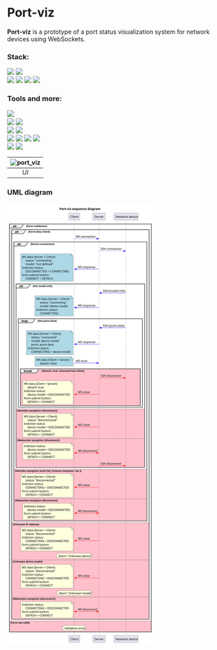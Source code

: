# Port-viz
**Port-viz** is a prototype of a port status visualization system for network devices using WebSockets.

### Stack:
![](https://img.shields.io/badge/typescript-4.9.3-%233178c6) ![](https://img.shields.io/badge/react-18.2.0-%2360dbfe)  
![](https://img.shields.io/badge/python-3.10-blue) ![](https://img.shields.io/badge/fastapi-0.94.0-%23009889) ![](https://img.shields.io/badge/websockets-10.4-blue) ![](https://img.shields.io/badge/netmiko-4.1.2-blue)

### Tools and more:
![](https://img.shields.io/badge/figma-116.7-%23a636ff)  
![](https://img.shields.io/badge/docker-23.0.2-%230073ec) ![](https://img.shields.io/badge/docker%20compose-v2.12.2-%230073ec)  
![](https://img.shields.io/badge/react--hook--form-7.43.8-%23ec5990) ![](https://img.shields.io/badge/vite-4.1.0-%23fec921)  
![](https://img.shields.io/badge/uvicorn-0.20.0-%232a4997) ![](https://img.shields.io/badge/pydantic-1.10.7-%23e92064) ![](https://img.shields.io/badge/textfsm-1.1.3-blue) ![](https://img.shields.io/badge/mypy-0.982-blue)  
![](https://img.shields.io/badge/pytest-7.2.0-red) ![](https://img.shields.io/badge/plantuml-2.17.5-%23e92064)

| ![port_viz](https://user-images.githubusercontent.com/96002587/230964937-116dc434-5b4b-4a7a-8615-a9cf987d4806.png) |
|:--:| 
| *UI* |

### UML diagram
![](port-viz.svg)

